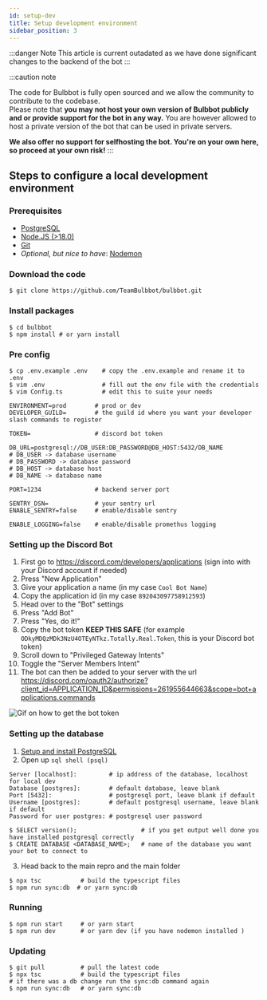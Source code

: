 ```yaml
---
id: setup-dev
title: Setup development environment
sidebar_position: 3
---
```



:::danger Note
This article is current outadated as we have done significant changes to the backend of the bot
:::

:::caution note

The code for Bulbbot is fully open sourced and we allow the community to contribute to the codebase.  
Please note that **you may not host your own version of Bulbbot publicly and or provide support for the bot in any way.**
You are however allowed to host a private version of the bot that can be used in private servers.

**We also offer **no** support for selfhosting the bot. You're on your own here, so proceed at your own risk!**
:::

## Steps to configure a local development environment

### Prerequisites
- [PostgreSQL](https://www.postgresql.org/download/)
- [Node.JS (>18.0)](https://nodejs.org/en/)
- [Git](https://git-scm.com/downloads)
- *Optional, but nice to have*: [Nodemon](https://nodemon.io/)

### Download the code
```shell
$ git clone https://github.com/TeamBulbbot/bulbbot.git
```

### Install packages
```shell
$ cd bulbbot
$ npm install # or yarn install
```

### Pre config
```shell
$ cp .env.example .env    # copy the .env.example and rename it to .env
$ vim .env                # fill out the env file with the credentials
$ vim Config.ts           # edit this to suite your needs
```

```shell
ENVIRONMENT=prod        # prod or dev
DEVELOPER_GUILD=        # the guild id where you want your developer slash commands to register

TOKEN=                  # discord bot token

DB_URL=postgresql://DB_USER:DB_PASSWORD@DB_HOST:5432/DB_NAME
# DB_USER -> database username
# DB_PASSWORD -> database password
# DB_HOST -> database host
# DB_NAME -> database name

PORT=1234               # backend server port

SENTRY_DSN=             # your sentry url
ENABLE_SENTRY=false     # enable/disable sentry

ENABLE_LOGGING=false    # enable/disable promethus logging
```

### Setting up the Discord Bot
1. First go to https://discord.com/developers/applications (sign into with your Discord account if needed)
2. Press "New Application"
3. Give your application a name (in my case `Cool Bot Name`)
4. Copy the application id (in my case `892043097758912593`)
5. Head over to the "Bot" settings
6. Press "Add Bot"
7. Press "Yes, do it!"
8. Copy the bot token **KEEP THIS SAFE** (for example `ODkyMDQzMDk3NzU4OTEyNTkz.Totally.Real.Token`, this is your Discord bot token)
9. Scroll down to "Privileged Gateway Intents"
10. Toggle the "Server Members Intent"
11. The bot can then be added to your server with the url  
https://discord.com/oauth2/authorize?client_id=APPLICATION_ID&permissions=261955644663&scope=bot+applications.commands

![Gif on how to get the bot token](../assets/Community/Get_Bot_Token.gif)

### Setting up the database
1. [Setup and install PostgreSQL](https://www.postgresqltutorial.com/install-postgresql/)
2. Open up `sql shell (psql)`
```
Server [localhost]:         # ip address of the database, localhost for local dev
Database [postgres]:        # default database, leave blank
Port [5432]:                # postgresql port, leave blank if default
Username [postgres]:        # default postgresql username, leave blank if default
Password for user postgres: # postgresql user password
```

```
$ SELECT version();                  # if you get output well done you have installed postgresql correctly
$ CREATE DATABASE <DATABASE_NAME>;   # name of the database you want your bot to connect to
```

3. Head back to the main repro and the main folder
```shell
$ npx tsc           # build the typescript files
$ npm run sync:db  # or yarn sync:db
```

### Running
```shell
$ npm run start     # or yarn start
$ npm run dev       # or yarn dev (if you have nodemon installed )
```


### Updating
```shell
$ git pull          # pull the latest code
$ npx tsc           # build the typescript files
# if there was a db change run the sync:db command again
$ npm run sync:db   # or yarn sync:db
```
